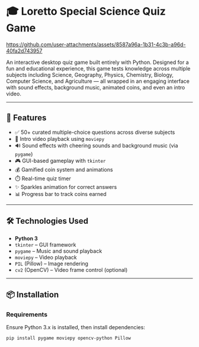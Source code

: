 # 🎓 Loretto Special Science Quiz Game




https://github.com/user-attachments/assets/8587a96a-1b31-4c3b-a96d-40fa2d743957


An interactive desktop quiz game built entirely with Python. Designed for a fun and educational experience, this game tests knowledge across multiple subjects including Science, Geography, Physics, Chemistry, Biology, Computer Science, and Agriculture — all wrapped in an engaging interface with sound effects, background music, animated coins, and even an intro video.

---

## 🧠 Features

- ✅ 50+ curated multiple-choice questions across diverse subjects
- 🎥 Intro video playback using `moviepy`
- 🔊 Sound effects with cheering sounds and background music (via `pygame`)
- 🎮 GUI-based gameplay with `tkinter`
- 💰 Gamified coin system and animations
- ⏱️ Real-time quiz timer
- ✨ Sparkles animation for correct answers
- 📊 Progress bar to track coins earned

---

## 🛠️ Technologies Used

- **Python 3**
- `tkinter` – GUI framework
- `pygame` – Music and sound playback
- `moviepy` – Video playback
- `PIL` (Pillow) – Image rendering
- `cv2` (OpenCV) – Video frame control (optional)

---

## 📦 Installation

### Requirements

Ensure Python 3.x is installed, then install dependencies:

```bash
pip install pygame moviepy opencv-python Pillow

